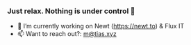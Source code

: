 ### Just relax. Nothing is under control 👋

- 🔭 I’m currently working on Newt (https://newt.to) & Flux IT
- 📫 Want to reach out?: m@tias.xyz
<!--
**mqtik/mqtik** is a ✨ _special_ ✨ repository because its `README.md` (this file) appears on your GitHub profile.

Here are some ideas to get you started:

- 🔭 I’m currently working on ...
- 🌱 I’m currently learning ...
- 👯 I’m looking to collaborate on ...
- 🤔 I’m looking for help with ...
- 💬 Ask me about ...
- 📫 How to reach me: ...
- 😄 Pronouns: ...
- ⚡ Fun fact: ...
-->

